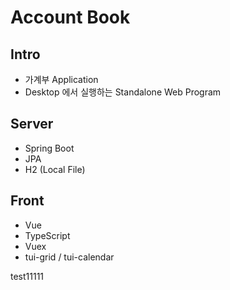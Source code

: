 # Account Book

## Intro

- 가계부 Application
- Desktop 에서 실행하는 Standalone Web Program

## Server

- Spring Boot
- JPA
- H2 (Local File)

## Front

- Vue
- TypeScript
- Vuex
- tui-grid / tui-calendar

test11111
